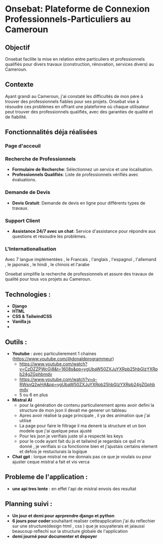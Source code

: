 # Onsebat: Plateforme de Connexion Professionnels-Particuliers au Cameroun

## Objectif
Onsebat facilite la mise en relation entre particuliers et professionnels qualifiés pour divers travaux (construction, rénovation, services divers) au Cameroun.

## Contexte
Ayant grandi au Cameroun, j'ai constaté les difficultés de mon père à trouver des professionnels fiables pour ses projets. Onsebat vise à résoudre ces problèmes en offrant une plateforme où chaque utilisateur peut trouver des professionnels qualifiés, avec des garanties de qualité et de fiabilité.

## Fonctionnalités déja réalisées

### Page d'acceuil 
### Recherche de Professionnels
- **Formulaire de Recherche**: Sélectionnez un service et une localisation.
- **Professionnels Qualifiés**: Liste de professionnels vérifiés avec évaluations.

### Demande de Devis
- **Devis Gratuit**: Demande de devis en ligne pour différents types de travaux.

### Support Client
- **Assistance 24/7 avec un chat**: Service d'assistance pour répondre aux questions et résoudre les problèmes.

### L'Internationalisation 
Avec 7 langue implémentées , le Francais , l'anglais , l'espagnol , l'allemand , le japonais , le hindi , le chinois et l'arabe

Onsebat simplifie la recherche de professionnels et assure des travaux de qualité pour tous vos projets au Cameroun.

## Technologies : 
- **Django**
- **HTML**
- **CSS & TailwindCSS**
- **Vanilla js**
- 
## Outils : 
- **Youtube** : avec particulierement 1 chaines (https://www.youtube.com/@donaldprogrammeur)  
   + https://www.youtube.com/watch?v=CzDZZPWcGj8&t=1608s&pp=ygUbaW50ZXJuYXRpb25hbGlzYXRpb24gZGphbmdv
   + https://www.youtube.com/watch?v=q-RWsnQ2wHA&pp=ygUbaW50ZXJuYXRpb25hbGlzYXRpb24gZGphbmdv
   + 5 ou 6 en plus
- **Mistral AI**
   + pour la génération de contenu particulierement apres avoir defini la structure de mon json il devait me generer un tableau
   + Apres avoir réalisé la page principale , il ya des animation que j'ai utilisé
   + La page pour faire le filtrage il ma deneré la structure et un bon modele que j'ai quelque peux ajusté
   + Pour les json je verifiais juste sil a respecté les keys
   + pour le code ayant fait du js et tailwind je regardais ce quil m'a donné , je verifiais si ca fonctionne bien et j'ajustais certains element et defois je restucturais la logique
- **Chat gpt** : lorque mistral ne me donnais pas ce que je voulais ou pour ajuster ceque mistral a fait et vis verca

##  Probleme de l'application : 
- **une api tres lente** : en effet l'api de mistral envois des resultat 
  
##  Planning suivi : 
- **Un jour et demi pour aprprendre django et python**
- **6 jours pour coder**:souhaitant realiser cetteapplication j'ai du reflechier sur une structure(design html , css ) que je souyaiterais et jaiaussi beaucoup reflechi sur la structure globale de l'application 
- **demi journé pour documenter et depoyer**



